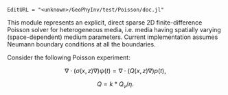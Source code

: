 ```@meta
EditURL = "<unknown>/GeoPhyInv/test/Poisson/doc.jl"
```

This module represents an explicit, direct sparse 2D finite-difference Poisson solver for heterogeneous media,
i.e. media having spatially varying (space-dependent) medium parameters.
Current implementation assumes Neumann boundary conditions at all the boundaries.

Consider the following Poisson experiment:
```math
∇⋅(σ(x,z)∇) ψ(t) = ∇⋅(Q(x,z)∇) p(t),
```
```math
Q = k * Q_v / η.
```

